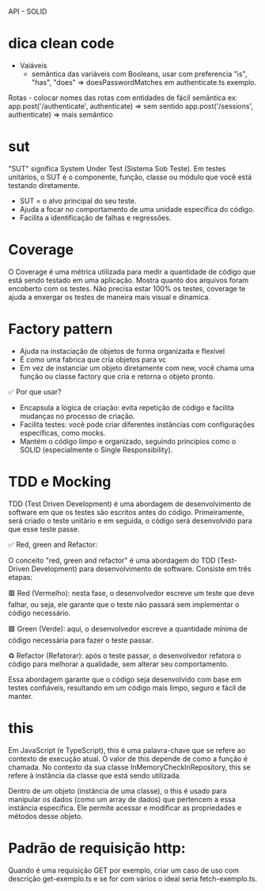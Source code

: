 API - SOLID

# dica clean code
  * Vaiáveis
    - semântica das variáveis com Booleans, usar com    preferencia "is", "has", "does" => doesPasswordMatches em authenticate.ts exemplo. 

   Rotas
    - colocar nomes das rotas com entidades de fácil semântica 
    ex: 
      app.post('/authenticate', authenticate) => sem sentido
      app.post('/sessions', authenticate) => mais semântico
  
# sut
  "SUT" significa System Under Test (Sistema Sob Teste). Em testes unitários, o SUT é o componente, função, classe ou módulo que você está testando diretamente.

  - SUT = o alvo principal do seu teste.
  - Ajuda a focar no comportamento de uma unidade específica do código.
  - Facilita a identificação de falhas e regressões.

# Coverage
  O Coverage é uma métrica utilizada para medir a quantidade de código que está sendo testado em uma aplicação.
  Mostra quanto dos arquivos foram encoberto com os testes.
  Não precisa estar 100% os testes, coverage te ajuda a enxergar os testes de maneira mais visual e dinamica.

# Factory pattern
  - Ajuda na instaciação de objetos de forma organizada e flexível
  - É como uma fabrica que cria objetos para vc
  - Em vez de instanciar um objeto diretamente com new, você chama uma função ou classe factory que cria e retorna o objeto pronto.
  
✅ Por que usar?
  - Encapsula a lógica de criação: evita repetição de código e facilita mudanças no processo de criação.
  - Facilita testes: você pode criar diferentes instâncias com configurações específicas, como mocks.
  - Mantém o código limpo e organizado, seguindo princípios como o SOLID (especialmente o Single Responsibility).

# TDD e Mocking
  TDD (Test Driven Development) é uma abordagem de desenvolvimento de software em que os testes são escritos antes do código.
  Primeiramente, será criado o teste unitário e em seguida, o código será desenvolvido para que esse teste passe.

✅ Red, green and Refactor:

  O conceito "red, green and refactor" é uma abordagem do TDD (Test-Driven Development) para desenvolvimento de software. Consiste em três etapas:

  🟥 Red (Vermelho): nesta fase, o desenvolvedor escreve um teste que deve falhar, ou seja, ele garante que o teste não passará sem implementar o código necessário.

  🟩 Green (Verde): aqui, o desenvolvedor escreve a quantidade mínima de código necessária para fazer o teste passar.

  ♻️ Refactor (Refatorar): após o teste passar, o desenvolvedor refatora o código para melhorar a qualidade, sem alterar seu comportamento.

  Essa abordagem garante que o código seja desenvolvido com base em testes confiáveis, resultando em um código mais limpo, seguro e fácil de manter.

# this
  Em JavaScript (e TypeScript), this é uma palavra-chave que se refere ao contexto de execução atual. O valor de this depende de como a função é chamada. No contexto da sua classe InMemoryCheckInRepository, this se refere à instância da classe que está sendo utilizada.

 Dentro de um objeto (instância de uma classe), o this é usado para manipular os dados (como um array de dados) que pertencem a essa instância específica. Ele permite acessar e modificar as propriedades e métodos desse objeto.

# Padrão de requisição http:
  Quando é uma requisição GET por exemplo, criar um caso de uso com descrição get-exemplo.ts e se for com vários o ideal seria fetch-exemplo.ts.

  